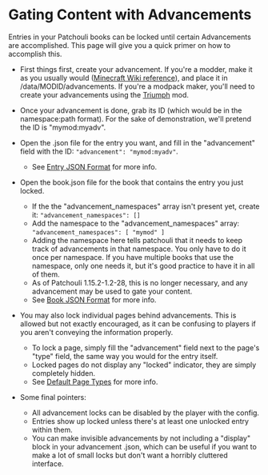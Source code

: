 # Gating Content with Advancements

Entries in your Patchouli books can be locked until certain Advancements are
accomplished. This page will give you a quick primer on how to accomplish this.

* First things first, create your advancement. If you're a modder, make it as you usually
  would ([Minecraft Wiki reference](https://minecraft.gamepedia.com/Advancements)), and
  place it in /data/MODID/advancements. If you're a modpack maker, you'll need to create
  your advancements using the [Triumph](https://minecraft.curseforge.com/projects/triumph)
  mod.

* Once your advancement is done, grab its ID (which would be in the namespace:path
  format). For the sake of demonstration, we'll pretend the ID is "mymod:myadv".

* Open the .json file for the entry you want, and fill in the "advancement" field with the ID: `"advancement": "mymod:myadv"`. 
    * See [Entry JSON Format](/docs/patchouli-basics/entry-json) for more info.

* Open the book.json file for the book that contains the entry you just locked. 
    * If the the "advancement_namespaces" array isn't present yet, create it:
      `"advancement_namespaces": []`
    * Add the namespace to the "advancement_namespaces" array: `"advancement_namespaces":
      [ "mymod" ]`
    * Adding the namespace here tells patchouli that it needs to keep track of
      advancements in that namespace. You only have to do it once per namespace. If you
      have multiple books that use the namespace, only one needs it, but it's good
      practice to have it in all of them.
    * As of Patchouli 1.15.2-1.2-28, this is no longer necessary, and any advancement may
      be used to gate your content.
    * See [Book JSON Format](/docs/patchouli-basics/book-json) for more info.

* You may also lock individual pages behind advancements. This is allowed but not exactly
  encouraged, as it can be confusing to players if you aren't conveying the information
  properly.
    * To lock a page, simply fill the "advancement" field next to the page's "type" field,
      the same way you would for the entry itself.
    * Locked pages do not display any "locked" indicator, they are simply completely
      hidden.
    * See [Default Page Types](/docs/patchouli-basics/page-types) for more info.

* Some final pointers:
    * All advancement locks can be disabled by the player with the config.
    * Entries show up locked unless there's at least one unlocked entry within them.
    * You can make invisible advancements by not including a "display" block in your
      advancement .json, which can be useful if you want to make a lot of small locks but
      don't want a horribly cluttered interface.
